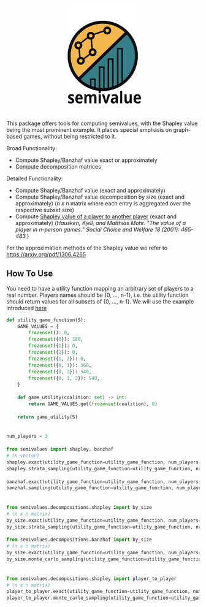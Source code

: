 <div style="text-align: center;">
    <img src="./logo.svg" width="200">
</div>

This package offers tools for computing semivalues, with the Shapley value being the most prominent example. 
It places special emphasis on graph-based games, without being restricted to it.

Broad Functionality:
- Compute Shapley/Banzhaf value exact or approximately
- Compute decomposition matrices

Detailed Functionality:
- Compute Shapley/Banzhaf value (exact and approximately)
- Compute Shapley/Banzhaf value decomposition by size (exact and approximately) (_n x n_ matrix where each entry is aggregated over the respective subset size)
- Compute [Shapley value of a player to another player](https://link.springer.com/content/pdf/10.1007/s003550000070.pdf) (exact and approximately) (_Hausken, Kjell, and Matthias Mohr. "The value of a player in n-person games." Social Choice and Welfare 18 (2001): 465-483._)

For the approximation methods of the Shapley value we refer to https://arxiv.org/pdf/1306.4265

## How To Use
You need to have a utility function mapping an arbitrary set of players to a real number. Players names should be {0, ..., n-1}, i.e. the utility function should return values for all subsets of {0, ..., n-1}.
We will use the example introduced [here](https://link.springer.com/content/pdf/10.1007/s003550000070.pdf)
```python
def utility_game_function(S):
    GAME_VALUES = {
        frozenset(): 0,
        frozenset({0}): 180,
        frozenset({1}): 0,
        frozenset({2}): 0,
        frozenset({1, 2}): 0,
        frozenset({0, 1}): 360,
        frozenset({0, 2}): 540,
        frozenset({0, 1, 2}): 540,
    }

    def game_utility(coalition: set) -> int:
        return GAME_VALUES.get(frozenset(coalition), 0)

    return game_utility(S)


num_players = 3

from semivalues import shapley, banzhaf
# (n-vector)
shapley.exact(utility_game_function=utility_game_function, num_players=num_players)
shapley.strata_sampling(utility_game_function=utility_game_function, num_players=num_players, num_samples=100000)

banzhaf.exact(utility_game_function=utility_game_function, num_players=num_players)
banzhaf.sampling(utility_game_function=utility_game_function, num_players=num_players, num_samples=100000)


from semivalues.decompositions.shapley import by_size
# (n x n matrix)
by_size.exact(utility_game_function=utility_game_function, num_players=num_players)
by_size.strata_sampling(utility_game_function=utility_game_function, num_players=num_players, num_samples=100000)

from semivalues.decompositions.banzhaf import by_size
# (n x n matrix)
by_size.exact(utility_game_function=utility_game_function, num_players=num_players)
by_size.monte_carlo_sampling(utility_game_function=utility_game_function, num_players=num_players, num_samples=100000)


from semivalues.decompositions.shapley import player_to_player
# (n x n matrix)
player_to_player.exact(utility_game_function=utility_game_function, num_players=num_players)
player_to_player.monte_carlo_sampling(utility_game_function=utility_game_function, num_players=num_players, num_samples=100000)
```